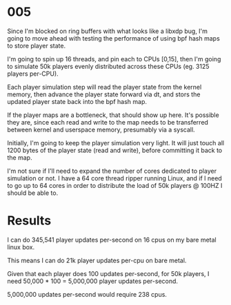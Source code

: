 # 005

Since I'm blocked on ring buffers with what looks like a libxdp bug, I'm going to move ahead with testing the performance of using bpf hash maps to store player state.

I'm going to spin up 16 threads, and pin each to CPUs [0,15], then I'm going to simulate 50k players evenly distributed across these CPUs (eg. 3125 players per-CPU).

Each player simulation step will read the player state from the kernel memory, then advance the player state forward via dt, and stors the updated player state back into the bpf hash map.

If the player maps are a bottleneck, that should show up here. It's possible they are, since each read and write to the map needs to be transferred between kernel and userspace memory, presumably via a syscall.

Initially, I'm going to keep the player simulation very light. It will just touch all 1200 bytes of the player state (read and write), before committing it back to the map.

I'm not sure if I'll need to expand the number of cores dedicated to player simulation or not. I have a 64 core thread ripper running Linux, and if I need to go up to 64 cores in order to distribute the load of 50k players @ 100HZ I should be able to.

# Results

I can do 345,541 player updates per-second on 16 cpus on my bare metal linux box.

This means I can do 21k player updates per-cpu on bare metal.

Given that each player does 100 updates per-second, for 50k players, I need 50,000 * 100 = 5,000,000 player updates per-second.

5,000,000 updates per-second would require 238 cpus.
